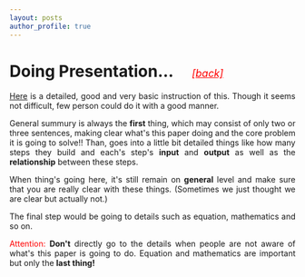 ```yaml
---
layout: posts
author_profile: true
---
```

<h1>Doing Presentation... &nbsp; &nbsp; <a style="color:red; text-decoration:underline; font-size:18px; font-weight:normal" href="../resources"><i>[back]</i></a></h1>

<p style="text-align:justify">
<a href="../assets/file/how-to-read-a-paper.pdf">Here</a> is a detailed, good and very basic instruction of this. Though it seems not difficult, few person could do it with a good manner. 
</p>
<p style="text-align:justify">
General summury is always the <b>first</b> thing, which may consist of only two or three sentences, making clear what's this paper doing and the core problem it is going to solve!! Than, goes into a little bit detailed things like how many steps they build and each's step's <b>input</b> and <b>output</b> as well as the <b>relationship</b> between these steps.
</p>
<p style="text-align:justify">
When thing's going here, it's still remain on <b>general</b> level and make sure that you are really clear with these things. (Sometimes we just thought we are clear but actually not.)
</p>
<p style="text-align:justify">
The final step would be going to details such as equation, mathematics and so on.
</p>
<p style="text-align:justify">
<font style="color:red">Attention:</font> <b>Don't</b> directly go to the details when people are not aware of what's this paper is going to do. Equation and mathematics are important but only the <b>last thing!</b>
</p>

<br>